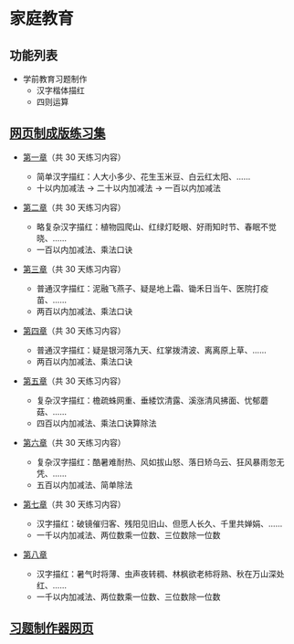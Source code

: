 # 家庭教育

## 功能列表
- 学前教育习题制作
    - 汉字楷体描红
    - 四则运算

## [网页制成版练习集](https://huangjian.github.io/FamilyEducation/)

- [第一章](https://huangjian.github.io/FamilyEducation/Exercise/chapter-1)（共 30 天练习内容）
    - 简单汉字描红：人大小多少、花生玉米豆、白云红太阳、……
    - 十以内加减法 → 二十以内加减法 → 一百以内加减法

- [第二章](https://huangjian.github.io/FamilyEducation/Exercise/chapter-2)（共 30 天练习内容）
    - 略复杂汉字描红：植物园爬山、红绿灯眨眼、好雨知时节、春眠不觉晓、……
    - 一百以内加减法、乘法口诀

- [第三章](https://huangjian.github.io/FamilyEducation/Exercise/chapter-3)（共 30 天练习内容）
    - 普通汉字描红：泥融飞燕子、疑是地上霜、锄禾日当午、医院打疫苗、……
    - 两百以内加减法、乘法口诀

- [第四章](https://huangjian.github.io/FamilyEducation/Exercise/chapter-4)（共 30 天练习内容）
    - 普通汉字描红：疑是银河落九天、红掌拨清波、离离原上草、……
    - 两百以内加减法、乘法口诀

- [第五章](https://huangjian.github.io/FamilyEducation/Exercise/chapter-5)（共 30 天练习内容）
    - 复杂汉字描红：檐疏蛛网重、垂緌饮清露、溪涨清风拂面、忧郁蘑菇、……
    - 四百以内加减法、乘法口诀算除法

- [第六章](https://huangjian.github.io/FamilyEducation/Exercise/chapter-6)（共 30 天练习内容）
    - 复杂汉字描红：酷暑难耐热、风如拔山怒、落日矫乌云、狂风暴雨忽无凭、……
    - 五百以内加减法、简单除法

- [第七章](https://huangjian.github.io/FamilyEducation/Exercise/chapter-7)（共 30 天练习内容）
    - 汉字描红：破镜催归客、残阳见旧山、但愿人长久、千里共婵娟、……
    - 一千以内加减法、两位数乘一位数、三位数除一位数

- [第八章](https://huangjian.github.io/FamilyEducation/Exercise/chapter-8)
    - 汉字描红：暑气时将薄、虫声夜转稠、林枫欲老柿将熟、秋在万山深处红、……
    - 一千以内加减法、两位数乘一位数、三位数除一位数

## [习题制作器网页](https://huangjian.github.io/FamilyEducation/Generator)
